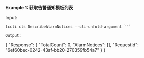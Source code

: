 **Example 1: 获取告警通知模板列表**



Input: 

```
tccli cls DescribeAlarmNotices --cli-unfold-argument ```

Output: 
```
{
    "Response": {
        "TotalCount": 0,
        "AlarmNotices": [],
        "RequestId": "6ef60bec-0242-43af-bb20-270359fb54a7"
    }
}
```

